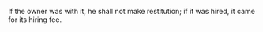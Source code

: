 If the owner was with it, he shall not make restitution; if it was hired, it came for its hiring fee.
